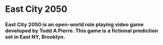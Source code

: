 # East City 2050
### East City 2050 is an open-world role playing video game developed by Todd A Pierre. This game is a fictional prediction set in East NY, Brooklyn.
